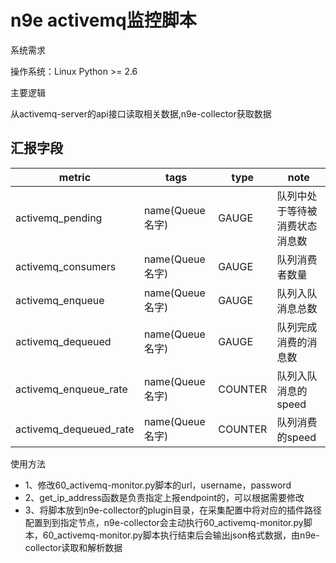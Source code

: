 # n9e activemq监控脚本

系统需求

操作系统：Linux Python >= 2.6

主要逻辑

从activemq-server的api接口读取相关数据,n9e-collector获取数据

汇报字段
--------------------------------
| metric |  tags | type | note |
|--------|-------|------|------|
|activemq_pending|name(Queue名字)|GAUGE|队列中处于等待被消费状态消息数|
|activemq_consumers|name(Queue名字)|GAUGE|队列消费者数量|
|activemq_enqueue|name(Queue名字)|GAUGE|队列入队消息总数|
|activemq_dequeued|name(Queue名字)|GAUGE|队列完成消费的消息数|
|activemq_enqueue_rate|name(Queue名字)|COUNTER|队列入队消息的speed|
|activemq_dequeued_rate|name(Queue名字)|COUNTER|队列消费的speed|

使用方法

- 1、修改60_activemq-monitor.py脚本的url，username，password
- 2、get_ip_address函数是负责指定上报endpoint的，可以根据需要修改
- 3、将脚本放到n9e-collector的plugin目录，在采集配置中将对应的插件路径配置到到指定节点，n9e-collector会主动执行60_activemq-monitor.py脚本，60_activemq-monitor.py脚本执行结束后会输出json格式数据，由n9e-collector读取和解析数据

